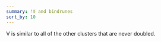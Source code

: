 ```yaml
---
summary: ᚠᛤ and bindrunes
sort_by: 10
---
```


V is similar to all of the other clusters that are never doubled.


